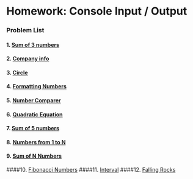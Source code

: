 Homework: Console Input / Output
================================

### Problem List

#### 1. [Sum of 3 numbers]()
#### 2. [Company info]()
#### 3. [Circle]()
#### 4. [Formatting Numbers]()
#### 5. [Number Comparer]()
#### 6. [Quadratic Equation]()
#### 7. [Sum of 5 numbers]()
#### 8. [Numbers from 1 to N]()
#### 9. [Sum of N Numbers]()
####10. [Fibonacci Numbers]()
####11. [Interval]()
####12. [Falling Rocks]()